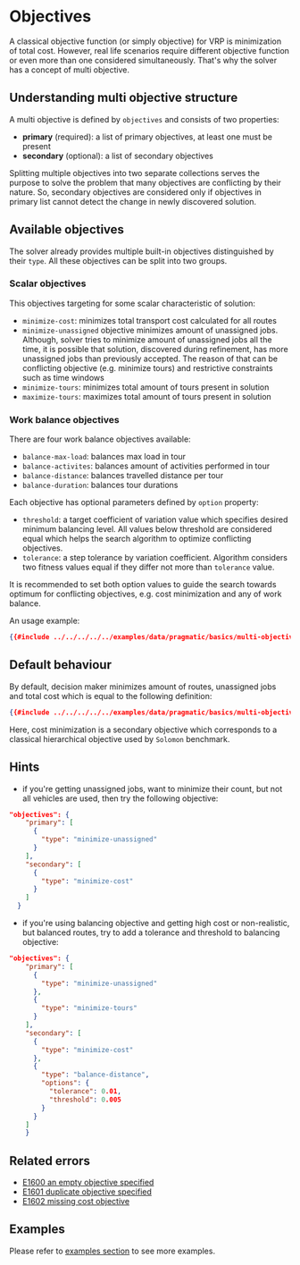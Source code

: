 # Objectives

A classical objective function (or simply objective) for VRP is minimization of total cost. However, real life scenarios
require different objective function or even more than one considered simultaneously. That's why the solver has a concept
of multi objective.


## Understanding multi objective structure

A multi objective is defined by `objectives` and consists of two properties:

- **primary** (required): a list of primary objectives, at least one must be present
- **secondary** (optional): a list of secondary objectives

Splitting multiple objectives into two separate collections serves the purpose to solve the problem that many objectives
are conflicting by their nature. So, secondary objectives are considered only if objectives in primary list cannot detect
the change in newly discovered solution.


## Available objectives

The solver already provides multiple built-in objectives distinguished by their `type`. All these objectives can be
split into two groups.

### Scalar objectives

This objectives targeting for some scalar characteristic of solution:

* `minimize-cost`: minimizes total transport cost calculated for all routes
* `minimize-unassigned` objective minimizes amount of unassigned jobs. Although, solver tries to minimize amount of
unassigned jobs all the time, it is possible that solution, discovered during refinement, has more unassigned jobs than
previously accepted. The reason of that can be conflicting objective (e.g. minimize tours) and restrictive
constraints such as time windows
* `minimize-tours`: minimizes total amount of tours present in solution
* `maximize-tours`: maximizes total amount of tours present in solution

### Work balance objectives

There are four work balance objectives available:

* `balance-max-load`: balances max load in tour
* `balance-activites`: balances amount of activities performed in tour
* `balance-distance`: balances travelled distance per tour
* `balance-duration`: balances tour durations

Each objective has optional parameters defined by `option` property:
* `threshold`: a target coefficient of variation value which specifies desired minimum balancing level. All values below
threshold are considered equal which helps the search algorithm to optimize conflicting objectives.
* `tolerance`: a step tolerance by variation coefficient. Algorithm considers two fitness values equal if they differ
not more than `tolerance` value.

It is recommended to set both option values to guide the search towards optimum for conflicting objectives, e.g. cost
minimization and any of work balance.

An usage example:

```json
{{#include ../../../../../examples/data/pragmatic/basics/multi-objective.balance-load.problem.json:153:159}}
```

## Default behaviour

By default, decision maker minimizes amount of routes, unassigned jobs and total cost which is equal to the following
definition:

```json
{{#include ../../../../../examples/data/pragmatic/basics/multi-objective.default.problem.json:140:154}}
```

Here, cost minimization is a secondary objective which corresponds to a classical hierarchical objective used
by `Solomon` benchmark.


## Hints

* if you're getting unassigned jobs, want to minimize their count, but not all vehicles are used, then try the following
objective:

```json
"objectives": {
    "primary": [
      {
        "type": "minimize-unassigned"
      }
    ],
    "secondary": [
      {
        "type": "minimize-cost"
      }
    ]
  }
```

* if you're using balancing objective and getting high cost or non-realistic, but balanced routes, try to add a tolerance
and threshold to balancing objective:

```json
"objectives": {
    "primary": [
      {
        "type": "minimize-unassigned"
      },
      {
        "type": "minimize-tours"
      }
    ],
    "secondary": [
      {
        "type": "minimize-cost"
      },
      {
        "type": "balance-distance",
        "options": {
          "tolerance": 0.01,
          "threshold": 0.005
        }
      }
    ]
    }
```

## Related errors

* [E1600 an empty objective specified](../errors/index.md#e1600)
* [E1601 duplicate objective specified](../errors/index.md#e1601)
* [E1602 missing cost objective](../errors/index.md#e1602)


## Examples

Please refer to [examples section](../../../examples/pragmatic/objectives/index.md) to see more examples.
